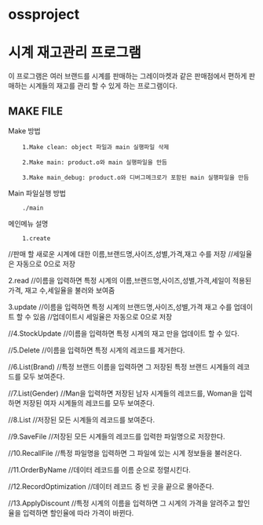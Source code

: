 # ossproject
# 시계 재고관리 프로그램 #
이 프로그램은 여러 브랜드를 시계를 판매하는 그레이마켓과 같은 판매점에서
편하게 판매하는 시계들의 재고를 관리 할 수 있게 하는 프로그램이다.
## MAKE FILE ##
Make 방법

        1.Make clean: object 파일과 main 실행파일 삭제
        
        2.Make main: product.o와 main 실행파일을 만듬
        
        3.Make main_debug: product.o와 디버그메크로가 포함된 main 실행파일을 만듬

Main 파일실행 방법

        ./main

메인메뉴 설명

        1.create
//판매 할 새로운 시계에 대한 이름,브랜드명,사이즈,성별,가격,재고 수를 저장
//세일율은 자동으로 0으로 저장

2.read
//이름을 입력하면 특정 시계의 이름,브랜드명,사이즈,성별,가격,세일이 적용된 가격, 재고 수,세일율을 불러와 보여줌

3.update
//이름을 입력하면 특정 시계의 브랜드명,사이즈,성별,가격 재고 수를 업데이트 할 수 있음
//업데이트시 세일율은 자동으로 0으로 저장

//4.StockUpdate
//이름을 입력하면 특정 시계의 재고 만을 업데이트 할 수 있다.

//5.Delete
//이름을 입력하면 특정 시계의 레코드를 제거한다.

//6.List(Brand)
//특정 브랜드 이름을 입력하면 그 저장된 특정 브랜드 시계들의 레코드를 모두 보여준다.

//7.List(Gender)
//Man을 입력하면 저장된 남자 시계들의 레코드를, Woman을 입력하면 저장된 여자 시계들의 레코드를 모두 보여준다.

//8.List
//저장된 모든 시계들의 레코드를 보여준다.

//9.SaveFile
//저장된 모든 시계들의 레코드를 입력한 파일명으로 저장한다.

//10.RecallFile
//특정 파일명을 입력하면 그 파일에 있는 시계 정보들을 불러온다.

//11.OrderByName
//데이터 레코드를 이름 순으로 정렬시킨다.

//12.RecordOptimization
//데이터 레코드 중 빈 곳을 끝으로 몰아준다.

//13.ApplyDiscount
//특정 시계의 이름을 입력하면 그 시계의 가격을 알려주고 할인율을 입력하면 할인율에 따라 가격이 바뀐다.
